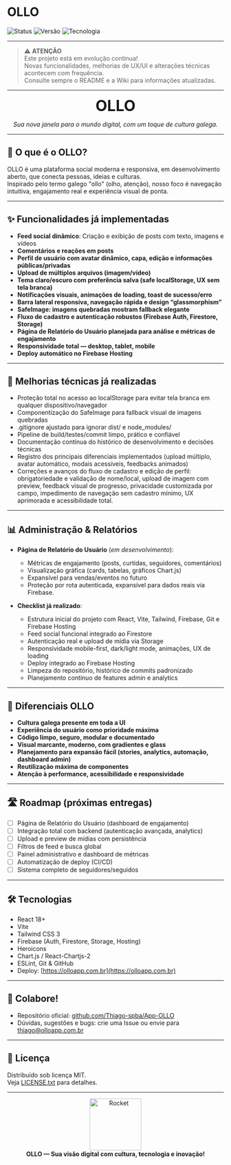 # OLLO

![Status](https://img.shields.io/badge/status-EM_DESENVOLVIMENTO-yellow?style=for-the-badge)
![Versão](https://img.shields.io/badge/versão-Frontend_Protótipo-blue?style=for-the-badge)
![Tecnologia](https://img.shields.io/badge/tecnologia-React_/_Tailwind_-005A4B?logo=react&style=for-the-badge)

---

> ⚠️ **ATENÇÃO**  
> Este projeto está em evolução contínua!  
> Novas funcionalidades, melhorias de UX/UI e alterações técnicas acontecem com frequência.  
> Consulte sempre o README e a Wiki para informações atualizadas.

---

<p align="center">
  <span style="font-size: 2.2rem; font-weight: bold;">OLLO</span>
</p>
<p align="center"><em>Sua nova janela para o mundo digital, com um toque de cultura galega.</em></p>

---

## 🌟 O que é o OLLO?

OLLO é uma plataforma social moderna e responsiva, em desenvolvimento aberto, que conecta pessoas, ideias e culturas.  
Inspirado pelo termo galego "ollo" (olho, atenção), nosso foco é navegação intuitiva, engajamento real e experiência visual de ponta.

---

## ✨ Funcionalidades já implementadas

- **Feed social dinâmico**: Criação e exibição de posts com texto, imagens e vídeos
- **Comentários e reações em posts**
- **Perfil de usuário com avatar dinâmico, capa, edição e informações públicas/privadas**
- **Upload de múltiplos arquivos (imagem/vídeo)**
- **Tema claro/escuro com preferência salva (safe localStorage, UX sem tela branca)**
- **Notificações visuais, animações de loading, toast de sucesso/erro**
- **Barra lateral responsiva, navegação rápida e design “glassmorphism”**
- **SafeImage: imagens quebradas mostram fallback elegante**
- **Fluxo de cadastro e autenticação robustos (Firebase Auth, Firestore, Storage)**
- **Página de Relatório do Usuário planejada para análise e métricas de engajamento**
- **Responsividade total — desktop, tablet, mobile**
- **Deploy automático no Firebase Hosting**

---

## 🚀 Melhorias técnicas já realizadas

- Proteção total no acesso ao localStorage para evitar tela branca em qualquer dispositivo/navegador
- Componentização do SafeImage para fallback visual de imagens quebradas
- .gitignore ajustado para ignorar dist/ e node_modules/
- Pipeline de build/testes/commit limpo, prático e confiável
- Documentação contínua do histórico de desenvolvimento e decisões técnicas
- Registro dos principais diferenciais implementados (upload múltiplo, avatar automático, modais acessíveis, feedbacks animados)
- Correções e avanços do fluxo de cadastro e edição de perfil: obrigatoriedade e validação de nome/local, upload de imagem com preview, feedback visual de progresso, privacidade customizada por campo, impedimento de navegação sem cadastro mínimo, UX aprimorada e acessibilidade total.

---

## 📊 **Administração & Relatórios**

- **Página de Relatório do Usuário** (_em desenvolvimento_):
  - Métricas de engajamento (posts, curtidas, seguidores, comentários)
  - Visualização gráfica (cards, tabelas, gráficos Chart.js)
  - Expansível para vendas/eventos no futuro
  - Proteção por rota autenticada, expansível para dados reais via Firebase.

- **Checklist já realizado**:
  - Estrutura inicial do projeto com React, Vite, Tailwind, Firebase, Git e Firebase Hosting
  - Feed social funcional integrado ao Firestore
  - Autenticação real e upload de mídia via Storage
  - Responsividade mobile-first, dark/light mode, animações, UX de loading
  - Deploy integrado ao Firebase Hosting
  - Limpeza do repositório, histórico de commits padronizado
  - Planejamento contínuo de features admin e analytics

---

## 🧠 Diferenciais OLLO

- **Cultura galega presente em toda a UI**
- **Experiência do usuário como prioridade máxima**
- **Código limpo, seguro, modular e documentado**
- **Visual marcante, moderno, com gradientes e glass**
- **Planejamento para expansão fácil (stories, analytics, automação, dashboard admin)**
- **Reutilização máxima de componentes**
- **Atenção à performance, acessibilidade e responsividade**

---

## 🛣️ Roadmap (próximas entregas)

- [ ] Página de Relatório do Usuário (dashboard de engajamento)
- [ ] Integração total com backend (autenticação avançada, analytics)
- [ ] Upload e preview de mídias com persistência
- [ ] Filtros de feed e busca global
- [ ] Painel administrativo e dashboard de métricas
- [ ] Automatização de deploy (CI/CD)
- [ ] Sistema completo de seguidores/seguidos

---

## 🛠️ Tecnologias

- React 18+  
- Vite  
- Tailwind CSS 3  
- Firebase (Auth, Firestore, Storage, Hosting)  
- Heroicons  
- Chart.js / React-Chartjs-2  
- ESLint, Git & GitHub  
- Deploy: [https://olloapp.com.br](https://olloapp.com.br)

---

## 👥 **Colabore!**

- Repositório oficial: [github.com/Thiago-spba/App-OLLO](https://github.com/Thiago-spba/App-OLLO)
- Dúvidas, sugestões e bugs: crie uma Issue ou envie para [thiago@olloapp.com.br](mailto:thiago@olloapp.com.br)

---

## 📝 Licença

Distribuído sob licença MIT.  
Veja [LICENSE.txt](LICENSE.txt) para detalhes.

---

<div align="center">
  <img src="https://media.giphy.com/media/26ufnwz3wDUli7GU0/giphy.gif" width="120" alt="Rocket"/>
  <br/>
  <strong>OLLO — Sua visão digital com cultura, tecnologia e inovação!</strong>
</div>
